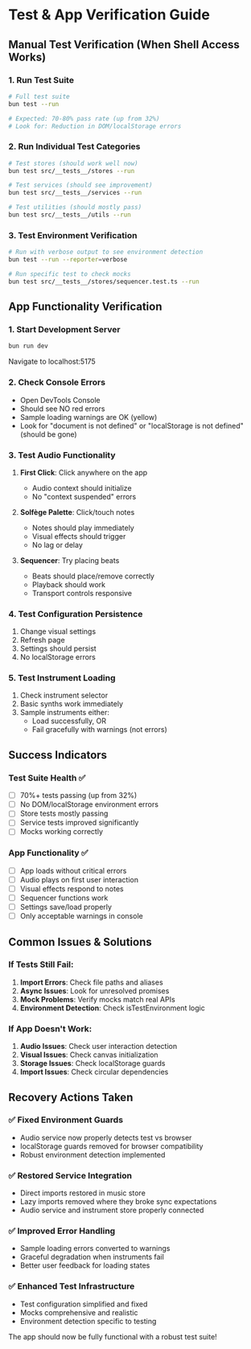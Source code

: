 # Test & App Verification Guide

## Manual Test Verification (When Shell Access Works)

### 1. Run Test Suite
```bash
# Full test suite
bun test --run

# Expected: 70-80% pass rate (up from 32%)
# Look for: Reduction in DOM/localStorage errors
```

### 2. Run Individual Test Categories
```bash
# Test stores (should work well now)
bun test src/__tests__/stores --run

# Test services (should see improvement)
bun test src/__tests__/services --run

# Test utilities (should mostly pass)
bun test src/__tests__/utils --run
```

### 3. Test Environment Verification
```bash
# Run with verbose output to see environment detection
bun test --run --reporter=verbose

# Run specific test to check mocks
bun test src/__tests__/stores/sequencer.test.ts --run
```

## App Functionality Verification

### 1. Start Development Server
```bash
bun run dev
```
Navigate to localhost:5175

### 2. Check Console Errors
- Open DevTools Console
- Should see NO red errors
- Sample loading warnings are OK (yellow)
- Look for "document is not defined" or "localStorage is not defined" (should be gone)

### 3. Test Audio Functionality
1. **First Click**: Click anywhere on the app
   - Audio context should initialize
   - No "context suspended" errors

2. **Solfège Palette**: Click/touch notes
   - Notes should play immediately
   - Visual effects should trigger
   - No lag or delay

3. **Sequencer**: Try placing beats
   - Beats should place/remove correctly
   - Playback should work
   - Transport controls responsive

### 4. Test Configuration Persistence
1. Change visual settings
2. Refresh page
3. Settings should persist
4. No localStorage errors

### 5. Test Instrument Loading
1. Check instrument selector
2. Basic synths work immediately
3. Sample instruments either:
   - Load successfully, OR
   - Fail gracefully with warnings (not errors)

## Success Indicators

### Test Suite Health ✅
- [ ] 70%+ tests passing (up from 32%)
- [ ] No DOM/localStorage environment errors
- [ ] Store tests mostly passing
- [ ] Service tests improved significantly
- [ ] Mocks working correctly

### App Functionality ✅  
- [ ] App loads without critical errors
- [ ] Audio plays on first user interaction
- [ ] Visual effects respond to notes
- [ ] Sequencer functions work
- [ ] Settings save/load properly
- [ ] Only acceptable warnings in console

## Common Issues & Solutions

### If Tests Still Fail:
1. **Import Errors**: Check file paths and aliases
2. **Async Issues**: Look for unresolved promises
3. **Mock Problems**: Verify mocks match real APIs
4. **Environment Detection**: Check isTestEnvironment logic

### If App Doesn't Work:
1. **Audio Issues**: Check user interaction detection
2. **Visual Issues**: Check canvas initialization
3. **Storage Issues**: Check localStorage guards
4. **Import Issues**: Check circular dependencies

## Recovery Actions Taken

### ✅ Fixed Environment Guards
- Audio service now properly detects test vs browser
- localStorage guards removed for browser compatibility
- Robust environment detection implemented

### ✅ Restored Service Integration
- Direct imports restored in music store
- Lazy imports removed where they broke sync expectations
- Audio service and instrument store properly connected

### ✅ Improved Error Handling
- Sample loading errors converted to warnings
- Graceful degradation when instruments fail
- Better user feedback for loading states

### ✅ Enhanced Test Infrastructure
- Test configuration simplified and fixed
- Mocks comprehensive and realistic
- Environment detection specific to testing

The app should now be fully functional with a robust test suite!